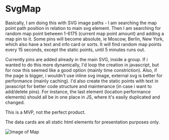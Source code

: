 # SvgMap

Basically, I am doing this with SVG image paths - I am searching the map point
path position in relation to main svg element. Then I am searching for random map point
between 1-6175 (current map point amount) and adding a map pin to it.
Some pins will become absolute, ie Moscow, Berlin, New York, which also have
a text and info card or sorts.
It will find random map points every 15 seconds, except the static points, until 5 minutes runs out.

Currently pins are added already in the main SVG, inside a group.
If i wanted to do this more dynamically, I'd loop the creation in javascript,
but for now this seemed like a good option (mainly time constriction).
Also, if the page is bigger, i wouldn't use inline svg image, external
svg is better for performance (mainly caching).
I'd also create the static points with text in javascript for better
code structure and maintenance (in case i want to add/delete pins).
For instance, the last element (location performance elements) should 
all be in one place in JS, where it's easily duplicated and changed.

This is a MVP, not the perfect product.

The data cards are all static html elements for presentation purposes only.

![Image of Map](https://ibb.co/BCfxcGj)

